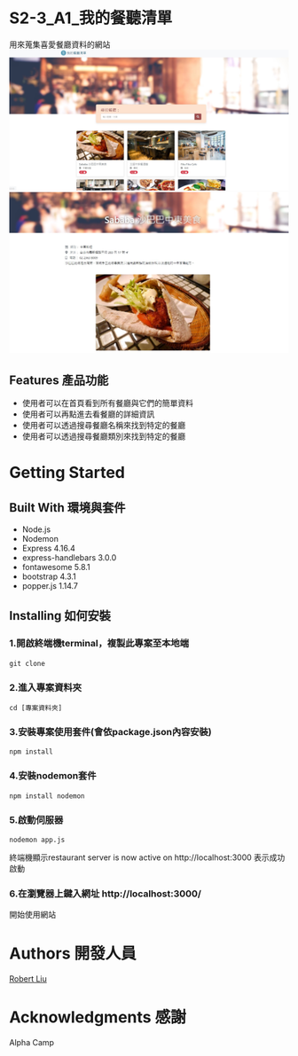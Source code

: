 # S2-3_A1_我的餐聽清單
用來蒐集喜愛餐廳資料的網站
![MyImage](./index.jpg)
![MyImage](./show.jpg)

 ## Features 產品功能
  * 使用者可以在首頁看到所有餐廳與它們的簡單資料
  * 使用者可以再點進去看餐廳的詳細資訊
  * 使用者可以透過搜尋餐廳名稱來找到特定的餐廳
  * 使用者可以透過搜尋餐廳類別來找到特定的餐廳

 

# Getting Started

 ## Built With 環境與套件
  * Node.js
  * Nodemon
  * Express 4.16.4
  * express-handlebars 3.0.0
  * fontawesome 5.8.1
  * bootstrap 4.3.1
  * popper.js 1.14.7


 ## Installing 如何安裝
  ### 1.開啟終端機terminal，複製此專案至本地端
  ```
  git clone 
  ```

  ### 2.進入專案資料夾
  ```
  cd [專案資料夾]
  ```

  ### 3.安裝專案使用套件(會依package.json內容安裝)
  ```
  npm install 
  ```

  ### 4.安裝nodemon套件
  ```
  npm install nodemon
  ```
  ### 5.啟動伺服器
  ```
  nodemon app.js
  ```
  終端機顯示restaurant server is now active on http://localhost:3000 表示成功啟動

  ### 6.在瀏覽器上鍵入網址 http://localhost:3000/
  開始使用網站
  

# Authors 開發人員
[Robert Liu](https://github.com/azragel)

# Acknowledgments 感謝
Alpha Camp 


